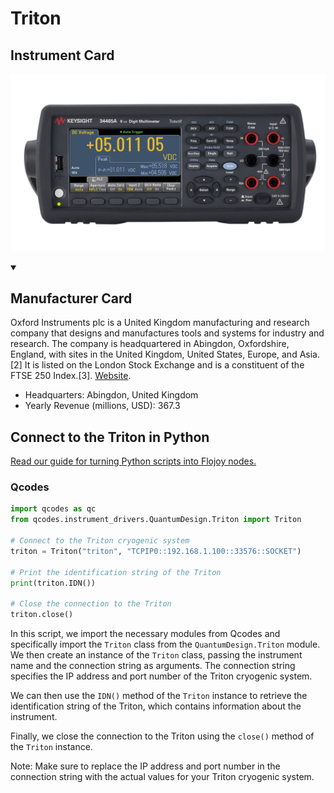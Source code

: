 
# Triton

## Instrument Card

<div className="flex">

<div>



</div>

![](./Triton.jpg)

</div>

>

<details open>
<summary><h2>Manufacturer Card</h2></summary>

Oxford Instruments plc is a United Kingdom manufacturing and research company that designs and manufactures tools and systems for industry and research. The company is headquartered in Abingdon, Oxfordshire, England, with sites in the United Kingdom, United States, Europe, and Asia.[2] It is listed on the London Stock Exchange and is a constituent of the FTSE 250 Index.[3]. <a href="https://www.oxinst.com/">Website</a>.

<ul>
  <li>Headquarters: Abingdon, United Kingdom</li>
  <li>Yearly Revenue (millions, USD): 367.3</li>
</ul>
</details>

## Connect to the Triton in Python

[Read our guide for turning Python scripts into Flojoy nodes.](https://docs.flojoy.ai/custom-nodes/creating-custom-node/)


### Qcodes


```python
import qcodes as qc
from qcodes.instrument_drivers.QuantumDesign.Triton import Triton

# Connect to the Triton cryogenic system
triton = Triton("triton", "TCPIP0::192.168.1.100::33576::SOCKET")

# Print the identification string of the Triton
print(triton.IDN())

# Close the connection to the Triton
triton.close()
```

In this script, we import the necessary modules from Qcodes and specifically import the `Triton` class from the `QuantumDesign.Triton` module. We then create an instance of the `Triton` class, passing the instrument name and the connection string as arguments. The connection string specifies the IP address and port number of the Triton cryogenic system.

We can then use the `IDN()` method of the `Triton` instance to retrieve the identification string of the Triton, which contains information about the instrument.

Finally, we close the connection to the Triton using the `close()` method of the `Triton` instance.

Note: Make sure to replace the IP address and port number in the connection string with the actual values for your Triton cryogenic system.


